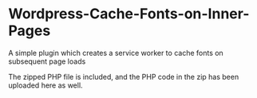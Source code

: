 # Wordpress-Cache-Fonts-on-Inner-Pages
A simple plugin which creates a service worker to cache fonts on subsequent page loads

The zipped PHP file is included, and the PHP code in the zip has been uploaded here as well.
